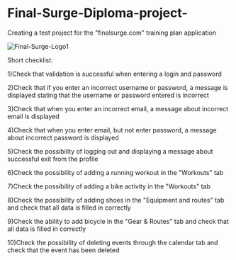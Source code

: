 # Final-Surge-Diploma-project-
Creating a test project for the "finalsurge.com" training plan application

![Final-Surge-Logo1](https://user-images.githubusercontent.com/97663699/166706785-66edaa98-ef72-4ada-aa2c-2832ac56fce1.png)

Short checklist:

1)Check that validation is successful when entering a login and password

2)Check that if you enter an incorrect username or password, 
   a message is displayed stating that the username or password entered is incorrect
   
3)Check that when you enter an incorrect email, a message about incorrect email is displayed

4)Check that when you enter email, but not enter password, a message about incorrect password is displayed

5)Check the possibility of logging out and displaying a message about successful exit from the profile

6)Check the possibility of adding a running workout in the "Workouts" tab

7)Check the possibility of adding a bike activity in the "Workouts" tab

8)Check the possibility of adding shoes in the "Equipment and routes" tab and check that all data is filled in correctly

9)Check the ability to add bicycle in the "Gear & Routes" tab and check that all data is filled in correctly

10)Check the possibility of deleting events through the calendar tab and check that the event has been deleted
